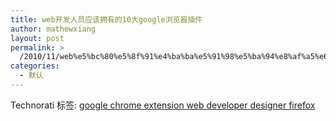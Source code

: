 ```yaml
---
title: web开发人员应该拥有的10大google浏览器插件
author: mathewxiang
layout: post
permalink: >
  /2010/11/web%e5%bc%80%e5%8f%91%e4%ba%ba%e5%91%98%e5%ba%94%e8%af%a5%e6%8b%a5%e6%9c%89%e7%9a%8410%e5%a4%a7google%e6%b5%8f%e8%a7%88%e5%99%a8%e6%8f%92%e4%bb%b6/
categories:
  - 默认
---
```

<div style="padding-bottom: 0px; margin: 0px; padding-left: 0px; padding-right: 0px; display: inline; float: none; padding-top: 0px" id="scid:0767317B-992E-4b12-91E0-4F059A8CECA8:42ed0b06-b3b1-4fb6-ab71-f0081756f2f6" class="wlWriterEditableSmartContent">
  Technorati 标签: <a href="http://technorati.com/tags/google+chrome+extension+web+developer+designer+firefox" rel="tag">google chrome extension web developer designer firefox</a>
</div>